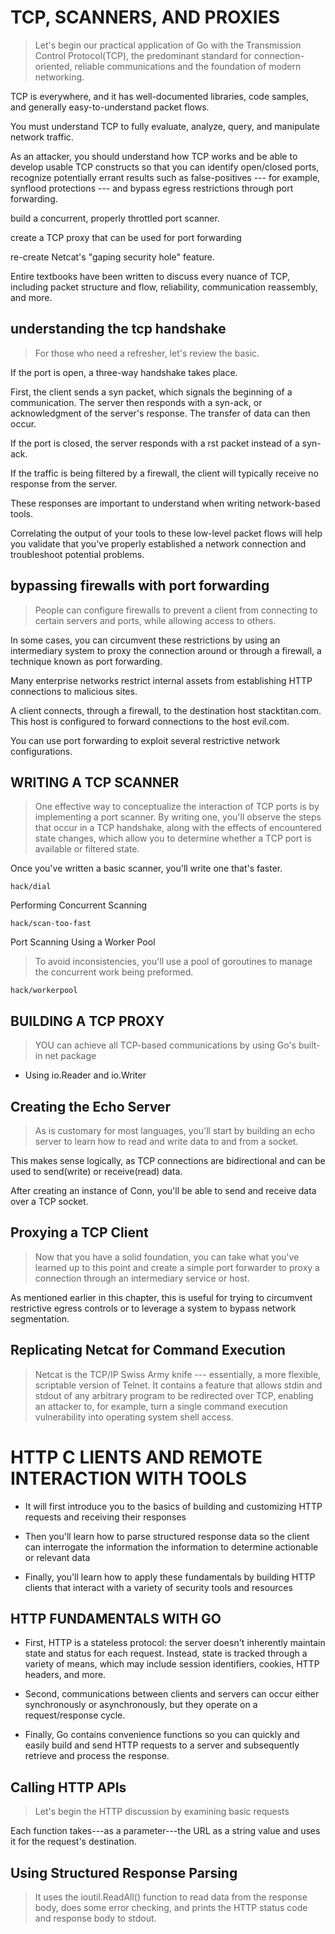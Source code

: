 # TCP, SCANNERS, AND PROXIES
> Let's begin our practical application of Go with the Transmission Control Protocol(TCP), 
the predominant standard for connection-oriented, reliable communications and the foundation 
of modern networking.

TCP is everywhere, and it has well-documented libraries, code samples, and generally easy-to-understand packet flows.

You must understand TCP to fully evaluate, analyze, query, and manipulate network traffic.

As an attacker, you should understand how TCP works and be able to develop usable TCP constructs so that you 
can identify open/closed ports, recognize potentially errant results such as false-positives --- for example, 
synflood protections --- and bypass egress restrictions through port forwarding.

build a concurrent, properly throttled port scanner.

create a TCP proxy that can be used for port forwarding

re-create Netcat's "gaping security hole" feature.

Entire textbooks have been written to discuss every nuance of TCP, including packet structure and flow, 
reliability, communication reassembly, and more.

## understanding the tcp handshake
> For those who need a refresher, let's review the basic.

If the port is open, a three-way handshake takes place. 

First, the client sends a syn packet, which signals the beginning of a communication. 
The server then responds with a syn-ack, or acknowledgment of the server's response. 
The transfer of data can then occur.

If the port is closed, the server responds with a rst packet instead of a syn-ack.

If the traffic is being filtered by a firewall, the client will typically receive no 
response from the server.

These responses are important to understand when writing network-based tools.

Correlating the output of your tools to these low-level packet flows will help you validate 
that you've properly established a network connection and troubleshoot potential problems.

## bypassing firewalls with port forwarding
> People can configure firewalls to prevent a client from connecting to certain servers and ports, 
while allowing access to others.

In some cases, you can circumvent these restrictions by using an intermediary system to proxy the 
connection around or through a firewall, a technique known as port forwarding.

Many enterprise networks restrict internal assets from establishing HTTP connections to malicious sites.

A client connects, through a firewall, to the destination host stacktitan.com. This host is configured to 
forward connections to the host evil.com.

You can use port forwarding to exploit several restrictive network configurations. 

## WRITING A TCP SCANNER
> One effective way to conceptualize the interaction of TCP ports is by implementing a port scanner.
By writing one, you'll observe the steps that occur in a TCP handshake, along with the effects of encountered 
state changes, which allow you to determine whether a TCP port is available or filtered state.

Once you've written a basic scanner, you'll write one that's faster.

    hack/dial

Performing Concurrent Scanning
    
    hack/scan-too-fast

Port Scanning Using a Worker Pool
> To avoid inconsistencies, you'll use a pool of goroutines to manage the concurrent work being preformed.

    hack/workerpool

## BUILDING A TCP PROXY
> YOU can achieve all TCP-based communications by using Go's built-in net package

- Using io.Reader and io.Writer

## Creating the Echo Server
> As is customary for most languages, you'll start by building an echo server to learn 
how to read and write data to and from a socket.

This makes sense logically, as TCP connections are bidirectional and can be used to send(write) 
or receive(read) data.

After creating an instance of Conn, you'll be able to send and receive data over a TCP 
socket.

## Proxying a TCP Client
> Now that you have a solid foundation, you can take what you've learned up to this point 
and create a simple port forwarder to proxy a connection through an intermediary service 
or host.

As mentioned earlier in this chapter, this is useful for trying to circumvent restrictive 
egress controls or to leverage a system to bypass network segmentation.

## Replicating Netcat for Command Execution
> Netcat is the TCP/IP Swiss Army knife --- essentially, a more flexible, scriptable version 
of Telnet. It contains a feature that allows stdin and stdout of any arbitrary program to be 
redirected over TCP, enabling an attacker to, for example, turn a single command execution 
vulnerability into operating system shell access.

# HTTP C LIENTS AND REMOTE INTERACTION WITH TOOLS
- It will first introduce you to the basics of building and customizing HTTP requests and 
receiving their responses

- Then you'll learn how to parse structured response data so the client can interrogate the information
the information to determine actionable or relevant data

- Finally, you'll learn how to apply these fundamentals by building HTTP clients that interact with a 
variety of security tools and resources

## HTTP FUNDAMENTALS WITH GO
- First, HTTP is a stateless protocol: the server doesn't inherently maintain state and status for 
each request. Instead, state is tracked through a variety of means, which may include session identifiers, 
cookies, HTTP headers, and more.

- Second, communications between clients and servers can occur either synchronously or asynchronously, but 
they operate on a request/response cycle.

- Finally, Go contains convenience functions so you can quickly and easily build and send HTTP requests 
to a server and subsequently retrieve and process the response.

## Calling HTTP APIs
> Let's begin the HTTP discussion by examining basic requests

Each function takes---as a parameter---the URL as a string value and uses it for the 
request's destination.

## Using Structured Response Parsing
> It uses the ioutil.ReadAll() function to read data from the response body, does some error 
checking, and prints the HTTP status code and response body to stdout.
